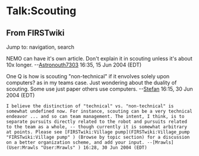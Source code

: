 # Talk:Scouting

## From FIRSTwiki

Jump to: navigation, search

NEMO can have it's own article. Don't explain it in scouting unless it's about 10x longer. --[Astronouth7303](User:Astronouth7303 "User:Astronouth7303") 16:35, 15 Jun 2004 (EDT)

One Q is how is scouting "non-technical" if it envolves solely upon computers? as in my teams case. Just wondering about the duality of scouting. Some use just paper others use computers. --[Stefan](User:Stefan "User:Stefan") 16:15, 30 Jun 2004 (EDT)

```
I believe the distinction of "technical" vs. "non-technical" is somewhat undefined now. For instance, scouting can be a very technical endeavor ... and so can team management. The intent, I think, is to separate pursuits directly related to the robot and pursuits related to the team as a whole, -- though currently it is somewhat arbitrary at points. Please see [FIRSTwiki:Village pump](FIRSTwiki:Village_pump "FIRSTwiki:Village pump" ) (Browse by topic section) for a discussion on a better organization scheme, and add your input. --[Mrawls](User:Mrawls "User:Mrawls" ) 16:28, 30 Jun 2004 (EDT) 
```
